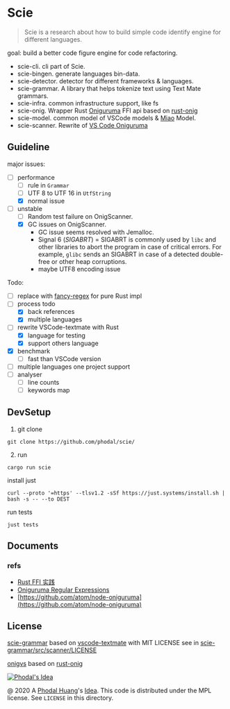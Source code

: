 # Scie

> Scie is a research about how to build simple code identify engine for different languages.

goal: build a better code figure engine for code refactoring.

 - scie-cli. cli part of Scie.
 - scie-bingen. generate languages bin-data.
 - scie-detector. detector for different frameworks & languages.
 - scie-grammar. A library that helps tokenize text using Text Mate grammars.
 - scie-infra. common infrastructure support, like fs
 - scie-onig. Wrapper Rust [Oniguruma](https://github.com/kkos/oniguruma) FFI api based on [rust-onig](https://github.com/rust-onig/rust-onig)
 - scie-model. common model of VSCode models & [Miao](https://github.com/phodal/miao/) Model.
 - scie-scanner. Rewrite of [VS Code Oniguruma](https://github.com/microsoft/vscode-oniguruma)

## Guideline

major issues:

 - [ ] performance
    - [ ] rule in `Grammar`
    - [ ] UTF 8 to UTF 16 in `UtfString`
    - [x] normal issue
 - [ ] unstable
    - [ ] Random test failure on OnigScanner.
    - [x] GC issues on OnigScanner.
       - GC issue seems resolved with Jemalloc.
       - Signal 6 (<cite>SIGABRT</cite>) = SIGABRT is commonly used by `libc` and other libraries to abort the program in case of critical errors. For example, `glibc` sends an SIGABRT in case of a detected double-free or other heap corruptions.
       - maybe UTF8 encoding issue

Todo:

 - [ ] replace with [fancy-regex](https://github.com/fancy-regex/fancy-regex) for pure Rust impl
 - [ ] process todo
    - [x] back references
    - [x] multiple languages
 - [ ] rewrite VSCode-textmate with Rust
    - [x] language for testing
    - [x] support others language
 - [x] benchmark
    - [ ] fast than VSCode version
 - [ ] multiple languages one project support
 - [ ] analyser
    - [ ] line counts
    - [ ] keywords map

## DevSetup

1. git clone

```
git clone https://github.com/phodal/scie/
```

2. run

```
cargo run scie
```

install just

```
curl --proto '=https' --tlsv1.2 -sSf https://just.systems/install.sh | bash -s -- --to DEST
```

run tests

```
just tests
```

## Documents

### refs

 - [Rust FFI 实践](https://blog.csdn.net/allwefantasy/article/details/89442758)
 - [Oniguruma Regular Expressions](https://github.com/kkos/oniguruma/blob/master/doc/RE)
 - [https://github.com/atom/node-oniguruma](https://github.com/atom/node-oniguruma)

License
---

[scie-grammar](scie-gramma/r) based on [vscode-textmate](https://github.com/microsoft/vscode-textmate) with MIT LICENSE see in  [scie-grammar/src/scanner/LICENSE](scie-grammar/src/scanner/LICENSE)

[onigvs](onigvs/) based on [rust-onig](https://github.com/rust-onig/rust-onig)

[![Phodal's Idea](http://brand.phodal.com/shields/idea-small.svg)](http://ideas.phodal.com/)

@ 2020 A [Phodal Huang](https://www.phodal.com)'s [Idea](http://github.com/phodal/ideas).  This code is distributed under the MPL license. See `LICENSE` in this directory.
